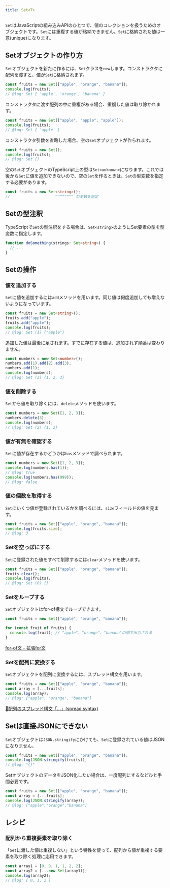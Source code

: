 ```yaml
---
title: Set<T>
---
```


`Set`はJavaScriptの組み込みAPIのひとつで、値のコレクションを扱うためのオブジェクトです。`Set`には重複する値が格納できません。`Set`に格納された値は一意(unique)になります。

## Setオブジェクトの作り方

`Set`オブジェクトを新たに作るには、`Set`クラスを`new`します。コンストラクタに配列を渡すと、値が`Set`に格納されます。

```typescript twoslash
const fruits = new Set(["apple", "orange", "banana"]);
console.log(fruits);
// @log: Set { 'apple', 'orange', 'banana' }
```

コンストラクタに渡す配列の中に重複がある場合、重複した値は取り除かれます。

```typescript twoslash
const fruits = new Set(["apple", "apple", "apple"]);
console.log(fruits);
// @log: Set { 'apple' }
```

コンストラクタ引数を省略した場合、空の`Set`オブジェクトが作られます。

```typescript twoslash
const fruits = new Set();
console.log(fruits);
// @log: Set {}
```

空の`Set`オブジェクトのTypeScript上の型は`Set<unknown>`になります。これでは後から`Set`に値を追加できないので、空の`Set`を作るときは、`Set`の型変数を指定する必要があります。

```typescript
const fruits = new Set<string>();
//                    ^^^^^^^^ 型変数を指定
```

## Setの型注釈

TypeScriptで`Set`の型注釈をする場合は、`Set<string>`のようにSet要素の型を型変数に指定します。

```typescript
function doSomething(strings: Set<string>) {
  // ...
}
```

## Setの操作

### 値を追加する

`Set`に値を追加するには`add`メソッドを用います。同じ値は何度追加しても増えないようになっています。

```typescript twoslash
const fruits = new Set<string>();
fruits.add("apple");
fruits.add("apple");
console.log(fruits);
// @log: Set (1) {"apple"}
```

追加した値は最後に足されます。すでに存在する値は、追加されず順番は変わりません。

```typescript twoslash
const numbers = new Set<number>();
numbers.add(1).add(2).add(3);
numbers.add(1);
console.log(numbers);
// @log: Set (3) {1, 2, 3}
```

### 値を削除する

`Set`から値を取り除くには、`delete`メソッドを使います。

```typescript twoslash
const numbers = new Set([1, 2, 3]);
numbers.delete(3);
console.log(numbers);
// @log: Set (2) {1, 2}
```

### 値が有無を確認する

`Set`に値が存在するかどうかは`has`メソッドで調べられます。

```typescript twoslash
const numbers = new Set([1, 2, 3]);
console.log(numbers.has(1));
// @log: true
console.log(numbers.has(999));
// @log: false
```

### 値の個数を取得する

`Set`にいくつ値が登録されているかを調べるには、`size`フィールドの値を見ます。

```typescript twoslash
const fruits = new Set(["apple", "orange", "banana"]);
console.log(fruits.size);
// @log: 3
```

### Setを空っぽにする

`Set`に登録された値をすべて削除するには`clear`メソッドを使います。

```typescript twoslash
const fruits = new Set(["apple", "orange", "banana"]);
fruits.clear();
console.log(fruits);
// @log: Set (0) {}
```

### Setをループする

`Set`オブジェクトはfor-of構文でループできます。

```typescript
const fruits = new Set(["apple", "orange", "banana"]);

for (const fruit of fruits) {
  console.log(fruit); // "apple"、"orange"、"banana"の順で出力される
}
```

[for-of文 - 拡張for文](../statements/for-of.md)

### Setを配列に変換する

`Set`オブジェクトを配列に変換するには、スプレッド構文を用います。

```typescript twoslash
const fruits = new Set(["apple", "orange", "banana"]);
const array = [...fruits];
console.log(array);
// @log: ["apple", "orange", "banana"]
```

[🚧配列のスプレッド構文「...」(spread syntax)](../values-types-variables/array/spread-syntax-for-array.md)

## Setは直接JSONにできない

`Set`オブジェクトは`JSON.stringify`にかけても、`Set`に登録されている値はJSONになりません。

```typescript twoslash
const fruits = new Set(["apple", "orange", "banana"]);
console.log(JSON.stringify(fruits));
// @log: "{}"
```

SetオブジェクトのデータをJSON化したい場合は、一度配列にするなどひと手間必要です。

```typescript twoslash
const fruits = new Set(["apple", "orange", "banana"]);
const array = [...fruits];
console.log(JSON.stringify(array));
// @log: ["apple","orange","banana"]
```

## レシピ

### 配列から重複要素を取り除く

「`Set`に渡した値は重複しない」という特性を使って、配列から値が重複する要素を取り除く処理に応用できます。

```javascript twoslash
const array1 = [0, 0, 1, 1, 2, 2];
const array2 = [...new Set(array1)];
console.log(array2);
// @log: [ 0, 1, 2 ]
```
